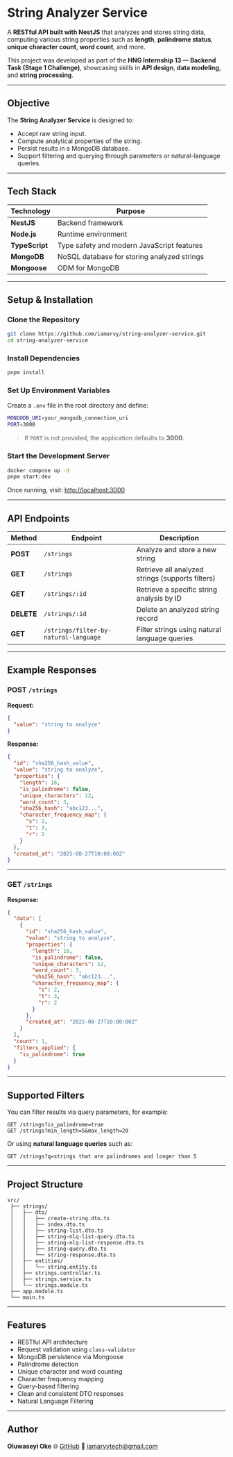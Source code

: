 # String Analyzer Service

A **RESTful API built with NestJS** that analyzes and stores string data, computing various string properties such as **length**, **palindrome status**, **unique character count**, **word count**, and more.

This project was developed as part of the **HNG Internship 13 — Backend Task (Stage 1 Challenge)**, showcasing skills in **API design**, **data modeling**, and **string processing**.

---

## Objective

The **String Analyzer Service** is designed to:

* Accept raw string input.
* Compute analytical properties of the string.
* Persist results in a MongoDB database.
* Support filtering and querying through parameters or natural-language queries.

---

## Tech Stack

| Technology     | Purpose                                     |
| -------------- | ------------------------------------------- |
| **NestJS**     | Backend framework                           |
| **Node.js**    | Runtime environment                         |
| **TypeScript** | Type safety and modern JavaScript features  |
| **MongoDB**    | NoSQL database for storing analyzed strings |
| **Mongoose**   | ODM for MongoDB                             |

---

## Setup & Installation

### Clone the Repository

```bash
git clone https://github.com/iamarvy/string-analyzer-service.git
cd string-analyzer-service
```

### Install Dependencies

```bash
pnpm install
```

### Set Up Environment Variables

Create a `.env` file in the root directory and define:

```bash
MONGODB_URI=your_mongodb_connection_uri
PORT=3000
```

> If `PORT` is not provided, the application defaults to **3000**.

### Start the Development Server

```bash
docker compose up -d
pnpm start:dev
```

Once running, visit:
[http://localhost:3000](http://localhost:3000)

---

## API Endpoints

| Method     | Endpoint                              | Description                                      |
| ---------- | ------------------------------------- | ------------------------------------------------ |
| **POST**   | `/strings`                            | Analyze and store a new string                   |
| **GET**    | `/strings`                            | Retrieve all analyzed strings (supports filters) |
| **GET**    | `/strings/:id`                        | Retrieve a specific string analysis by ID        |
| **DELETE** | `/strings/:id`                        | Delete an analyzed string record                 |
| **GET**    | `/strings/filter-by-natural-language` | Filter strings using natural language queries    |


---

## Example Responses

### **POST** `/strings`

**Request:**

```json
{
  "value": "string to analyze"
}
```

**Response:**

```json
{
  "id": "sha256_hash_value",
  "value": "string to analyze",
  "properties": {
    "length": 16,
    "is_palindrome": false,
    "unique_characters": 12,
    "word_count": 3,
    "sha256_hash": "abc123...",
    "character_frequency_map": {
      "s": 2,
      "t": 3,
      "r": 2
    }
  },
  "created_at": "2025-08-27T10:00:00Z"
}
```

---

### **GET** `/strings`

**Response:**

```json
{
  "data": [
    {
      "id": "sha256_hash_value",
      "value": "string to analyze",
      "properties": {
        "length": 16,
        "is_palindrome": false,
        "unique_characters": 12,
        "word_count": 3,
        "sha256_hash": "abc123...",
        "character_frequency_map": {
          "s": 2,
          "t": 3,
          "r": 2
        }
      },
      "created_at": "2025-08-27T10:00:00Z"
    }
  ],
  "count": 1,
  "filters_applied": {
    "is_palindrome": true
  }
}
```

---

## Supported Filters

You can filter results via query parameters, for example:

```
GET /strings?is_palindrome=true
GET /strings?min_length=5&max_length=20
```

Or using **natural language queries** such as:

```
GET /strings?q=strings that are palindromes and longer than 5
```

---

## Project Structure

```
src/
 ├── strings/
 │   ├── dto/
 │   │   ├── create-string.dto.ts
 │   │   ├── index.dto.ts
 │   │   ├── string-list.dto.ts
 │   │   ├── string-nlq-list-query.dto.ts
 │   │   ├── string-nlq-list-response.dto.ts
 │   │   ├── string-query.dto.ts
 │   │   └── string-response.dto.ts
 │   ├── entities/
 │   │   └── string.entity.ts
 │   ├── strings.controller.ts
 │   ├── strings.service.ts
 │   └── strings.module.ts
 ├── app.module.ts
 └── main.ts
```

---

## Features

* RESTful API architecture
* Request validation using `class-validator`
* MongoDB persistence via Mongoose
* Palindrome detection
* Unique character and word counting
* Character frequency mapping
* Query-based filtering
* Clean and consistent DTO responses
* Natural Language Filtering

---

## Author

**Oluwaseyi Oke**
🌐 [GitHub](https://github.com/iamarvy)
📧 [iamarvytech@gmail.com](mailto:iamarvytech@gmail.com)

